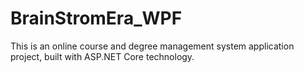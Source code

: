 # BrainStromEra_WPF
This is an online course and degree management system application project, built with ASP.NET Core technology.
